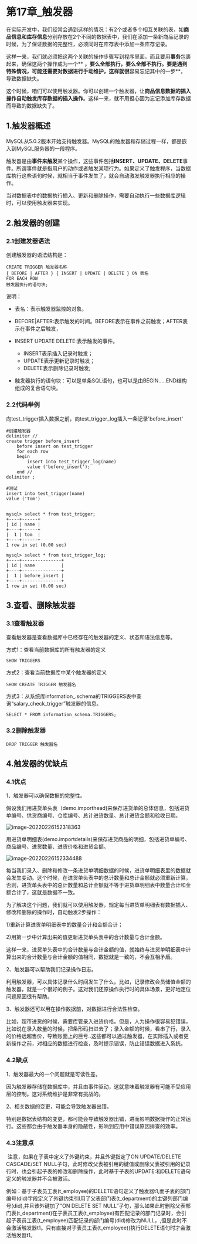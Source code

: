 # 第17章_触发器

​	在实际开发中，我们经常会遇到这样的情况：有2个或者多个相互关联的表，如**商品信息和库存信息**分别存放在2个不同的数据表中，我们在添加一条新商品记录的时候，为了保证数据的完整性，必须同时在库存表中添加一条库存记录。

​	这样一来，我们就必须把这两个关联的操作步骤写到程序里面，而且要用**事务**包裹起来，确保这两个操作成为一个**	**，要么全部执行，要么全部不执行。要是遇到特殊情况，可能还需要对数据进行手动维护，这样就很**容易忘记其中的一步**，导致数据缺失。

​	这个时候，咱们可以使用触发器。你可以创建一个触发器，让**商品信息数据的插入操作自动触发库存数据的插入操作**。这样一来，就不用担心因为忘记添加库存数据而导致的数据缺失了。

## 1.触发器概述

MySQL从5.0.2版本开始支持触发器。MySQL的触发器和存储过程一样，都是嵌入到MySQL服务器的一段程序。

触发器是由**事件来触发**某个操作，这些事件包括**INSERT、UPDATE、DELETE**事件。所谓事件就是指用户的动作或者触发某项行为。如果定义了触发程序，当数据库执行这些语句时候，就相当于事件发生了，就会自动激发触发器执行相应的操作。

当对数据表中的数据执行插入、更新和删除操作，需要自动执行一些数据库逻辑时，可以使用触发器来实现。

## 2.触发器的创建

### 2.1创建发器语法

创建触发器的语法结构是：

```mysql
CREATE TRIGGER 触发器名称
{ BEFORE | AFTER } { INSERT | UPDATE | DELETE } ON 表名
FOR EACH ROW
触发器执行的语句块;
```

说明：

- 表名：表示触发器监控的对象。
- BEFORE|AFTER:表示触发的时间。BEFORE表示在事件之前触发；AFTER表示在事件之后触发，
- INSERT UPDATE DELETE:表示触发的事件。
  - INSERT表示插入记录时触发；
  - UPDATE表示更新记录时触发；
  - DELETE表示删除记录时触发;

- 触发器执行的语句块：可以是单条SQL语句，也可以是由BEGIN.....END结构组成的复合语句块。

### 2.2代码举例

向test_trigger插入数据之前，向test_trigger_log插入一条记录'before_insert'

```mysql
#创建触发器
delimiter //
create trigger before_insert
    before insert on test_trigger
    for each row
    begin
        insert into test_trigger_log(name)
        value ('before_insert');
    end //
delimiter ;

#测试
insert into test_trigger(name)
value ('tom')


mysql> select * from test_trigger;
+----+------+
| id | name |
+----+------+
|  1 | tom  |
+----+------+
1 row in set (0.00 sec)

mysql> select * from test_trigger_log;
+----+---------------+
| id | name          |
+----+---------------+
|  1 | before_insert |
+----+---------------+
1 row in set (0.00 sec)
```

## 3.查看、删除触发器

### 3.1查看触发器

查看触发器是查看数据库中已经存在的触发器的定义、状态和语法信息等。

方式1：查看当前数据库的所有触发器的定义

```mysql
SHOW TRIGGERS
```

方式2：查看当前数据库中某个触发器的定义

```mysql
SHOW CREATE TRIGGER 触发器名
```

方式3：从系统库information_.schema的TRIGGERS表中查询“salary_check_trigger”触发器的信息。

```mysql
SELECT * FROM information_schema.TRIGGERS;
```

### 3.2删除触发器

```mysql
DROP TRIGGER 触发器名
```

## 4.触发器的优缺点

### 4.1优点

1、触发器可以确保数据的完整性。

​	假设我们用进货单头表（demo.importhead)来保存进货单的总体信息，包括进货单编号、供货商编号、仓库编号、总计进货数量、总计进货金额和验收日期。

![image-20220226152318363](https://zhangyuyetypora.oss-cn-guangzhou.aliyuncs.com/typora-user-images/image-20220226152318363.png)

​	用进货单明细表(demo.importdetails)来保存进货商品的明细，包括进货单编号、商品编号、进货数量、进货价格和进货金额。

![image-20220226152334488](https://zhangyuyetypora.oss-cn-guangzhou.aliyuncs.com/typora-user-images/image-20220226152334488.png)

每当我们录入、删除和修改一条进货单明细数据的时候，进货单明细表里的数据就会发生变动。这个时候，在进货单头表中的总计数量和总计金额就必须重新计算，否则，进货单头表中的总计数量和总计金额就不等于进货单明细表中数量合计和金额合计了，这就是数据不一致。

为了解决这个问题，我们就可以使用触发器，规定每当进货单明细表有数据插入、修改和删除的操作时，自动触发2步操作：

1)重新计算进货单明细表中的数量合计和金额合计；

2)用第一步中计算出来的值更新进货单头表中的合计数量与合计金额。

这样一来，进货单头表中的合计数量与合计金额的值，就始终与进货单明细表中计算出来的合计数量与合计金额的值相同，数据就是一致的，不会互相矛盾。

2、触发器可以帮助我们记录操作日志。

利用触发器，可以具体记录什么时间发生了什么。比如，记录修改会员储值金额的触发器，就是一个很好的例子。这对我们还原操作执行时的具体场景，更好地定位问题原因很有帮助。

3、触发器还可以用在操作数据前，对数据进行合法性检查。

比如，超市进货的时候，需要库管录入进货价格。但是，人为操作很容易犯错误，比如说在录入数量的时候，把条形码扫进去了；录入金额的时候，看串了行，录入的价格远超售价，导致账面上的巨亏..这些都可以通过触发器，在实际插入或者更新操作之前，对相应的数据进行检查，及时提示错误，防止错误数据进入系统。

### 4.2缺点

1、触发器最大的一个问题就是可读性差。

因为触发器存储在数据库中，并且由事件驱动，这就意味着触发器有可能不受应用层的控制。这对系统维护是非常有挑战的。

2、相关数据的变更，可能会导致触发器出错。

特别是数据表结构的变更，都可能会导致触发器出错，进而影响数据操作的正常运行。这些都会由于触发器本身的隐蔽性，影响到应用中错误原因排查的效率。

### 4.3注意点

​	注意，如果在子表中定义了外键约束，并且外键指定了ON UPDATE/DELETE CASCADE/SET NULL子句，此时修改父表被引用的键值或删除父表被引用的记录行时，也会引起子表的修改和删除操作，此时基于子表的UPDATE:和DELETE语句定义的触发器并不会被激活。

​	例如：基于子表员工表(t_employee)的DELETE语句定义了触发器t1,而子表的部门编号(did)字段定义了外键约束引l用了父表部门表(t_department)的主键列部门编号(did),并且该外键加了“ON DELETE SET NULL”子句，那么如果此时删除父表部门表(t_department)在子表员工表(t_employee)有匹配记录的部门记录时，会引起子表员工表(t_employee)匹配记录的部门编号(did)修改为NULL，,但是此时不会激活触发器t1。只有直接对子表员工表(t_employee))执行DELETE语句时才会激活触发器t1。